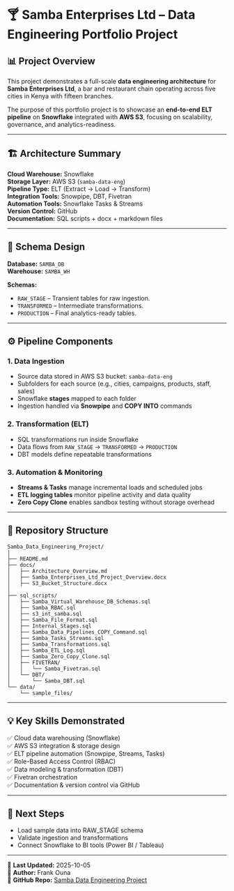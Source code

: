 # 🍸 Samba Enterprises Ltd – Data Engineering Portfolio Project

## 📊 Project Overview
This project demonstrates a full-scale **data engineering architecture** for **Samba Enterprises Ltd**, a bar and restaurant chain operating across five cities in Kenya with fifteen branches.

The purpose of this portfolio project is to showcase an **end-to-end ELT pipeline** on **Snowflake** integrated with **AWS S3**, focusing on scalability, governance, and analytics-readiness.

---

## 🏗️ Architecture Summary
**Cloud Warehouse:** Snowflake  
**Storage Layer:** AWS S3 (`samba-data-eng`)  
**Pipeline Type:** ELT (Extract → Load → Transform)  
**Integration Tools:** Snowpipe, DBT, Fivetran  
**Automation Tools:** Snowflake Tasks & Streams  
**Version Control:** GitHub  
**Documentation:** SQL scripts + docx + markdown files

---

## 🧩 Schema Design

**Database:** `SAMBA_DB`  
**Warehouse:** `SAMBA_WH`

**Schemas:**
- `RAW_STAGE` – Transient tables for raw ingestion.  
- `TRANSFORMED` – Intermediate transformations.  
- `PRODUCTION` – Final analytics-ready tables.

---

## ⚙️ Pipeline Components

### 1. Data Ingestion
- Source data stored in AWS S3 bucket: `samba-data-eng`
- Subfolders for each source (e.g., cities, campaigns, products, staff, sales)
- Snowflake **stages** mapped to each folder
- Ingestion handled via **Snowpipe** and **COPY INTO** commands

### 2. Transformation (ELT)
- SQL transformations run inside Snowflake
- Data flows from `RAW_STAGE` → `TRANSFORMED` → `PRODUCTION`
- DBT models define repeatable transformations

### 3. Automation & Monitoring
- **Streams & Tasks** manage incremental loads and scheduled jobs  
- **ETL logging tables** monitor pipeline activity and data quality  
- **Zero Copy Clone** enables sandbox testing without storage overhead

---

## 📂 Repository Structure
```
Samba_Data_Engineering_Project/
│
├── README.md
├── docs/
│   ├── Architecture_Overview.md
│   ├── Samba_Enterprises_Ltd_Project_Overview.docx
│   ├── S3_Bucket_Structure.docx
│
├── sql_scripts/
│   ├── Samba_Virtual_Warehouse_DB_Schemas.sql
│   ├── Samba_RBAC.sql
│   ├── s3_int_samba.sql
│   ├── Samba_File_Format.sql
│   ├── Internal_Stages.sql
│   ├── Samba_Data_Pipelines_COPY_Command.sql
│   ├── Samba_Tasks_Streams.sql
│   ├── Samba_Transformations.sql
│   ├── Samba_ETL_Log.sql
│   ├── Samba_Zero_Copy_Clone.sql
│   ├── FIVETRAN/
│   │   └── Samba_Fivetran.sql
│   └── DBT/
│       └── Samba_DBT.sql
└── data/
    └── sample_files/
```

---

## 💡 Key Skills Demonstrated
✅ Cloud data warehousing (Snowflake)  
✅ AWS S3 integration & storage design  
✅ ELT pipeline automation (Snowpipe, Streams, Tasks)  
✅ Role-Based Access Control (RBAC)  
✅ Data modeling & transformation (DBT)  
✅ Fivetran orchestration  
✅ Documentation & version control via GitHub  

---

## 🚀 Next Steps
- Load sample data into RAW_STAGE schema  
- Validate ingestion and transformations  
- Connect Snowflake to BI tools (Power BI / Tableau)  

---

📅 **Last Updated:** 2025-10-05  
👤 **Author:** Frank Ouna  
🔗 **GitHub Repo:** [Samba Data Engineering Project](https://github.com/founa67/Samba_Data_Engineering_Project)
